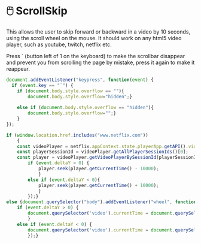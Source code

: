 # 🖱️ ScrollSkip

This allows the user to skip forward or backward in a video by 10 seconds, using the scroll wheel on the mouse. It should work on any html5 video player, such as youtube, twitch, netflix etc.

Press \` (button left of 1 on the keyboard) to make the scrollbar disappear and prevent you from scrolling the page by mistake, press it again to make it reappear.

```Javascript
document.addEventListener("keypress", function(event) {
  if (event.key == "`") {
	if (document.body.style.overflow == ""){
		document.body.style.overflow="hidden";}
		
	else if (document.body.style.overflow == "hidden"){
		document.body.style.overflow="";}  
	}
});

if (window.location.href.includes("www.netflix.com"))
	{
	const videoPlayer = netflix.appContext.state.playerApp.getAPI().videoPlayer;
	const playerSessionId = videoPlayer.getAllPlayerSessionIds()[0];
	const player = videoPlayer.getVideoPlayerBySessionId(playerSessionId);document.querySelector("body").addEventListener("wheel", function(){
		if (event.deltaY > 0) {
			player.seek(player.getCurrentTime() - 10000);
			}
		else if (event.deltaY < 0){
			player.seek(player.getCurrentTime() + 10000);
			}
		});}
else {document.querySelector("body").addEventListener("wheel", function(){
	if (event.deltaY > 0) {
		document.querySelector('video').currentTime = document.querySelector('video').currentTime - 10;
		}
	else if (event.deltaY < 0) {
		document.querySelector('video').currentTime = document.querySelector('video').currentTime + 10;}
		});}
```
